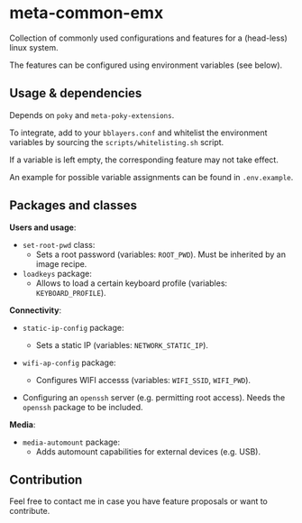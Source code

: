 # meta-common-emx

Collection of commonly used configurations and features for a (head-less) linux system.

The features can be configured using environment variables (see below).


## Usage & dependencies

Depends on `poky` and `meta-poky-extensions`. 

To integrate, add to your `bblayers.conf` and whitelist the environment variables
by sourcing the `scripts/whitelisting.sh` script.

If a variable is left empty, the corresponding feature may not take effect.

An example for possible variable assignments can be found in `.env.example`.


## Packages and classes

**Users and usage**:

- `set-root-pwd` class:
  - Sets a root password (variables: `ROOT_PWD`). Must be inherited by an image recipe.
- `loadkeys` package:
  - Allows to load a certain keyboard profile (variables: `KEYBOARD_PROFILE`).

**Connectivity**:

- `static-ip-config` package:
  - Sets a static IP (variables: `NETWORK_STATIC_IP`).
- `wifi-ap-config` package:
  - Configures WIFI accesss (variables: `WIFI_SSID`, `WIFI_PWD`).

- Configuring an `openssh` server (e.g. permitting root access).
  Needs the `openssh` package to be included.

**Media**:

- `media-automount` package:
  - Adds automount capabilities for external devices (e.g. USB).

## Contribution

Feel free to contact me in case you have feature proposals or want to contribute.
